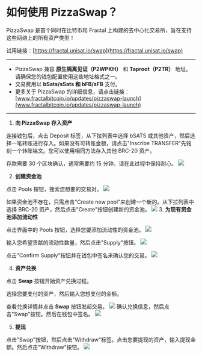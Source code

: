 # 如何使用 PizzaSwap？

PizzaSwap 是首个同时在比特币和 Fractal 上构建的去中心化交易所，旨在支持这些网络上的所有资产类型！

试用链接：[https://fractal.unisat.io/swap](https://fractal.unisat.io/swap)

---

* PizzaSwap 兼容 **原生隔离见证（P2WPKH）** 和 **Taproot（P2TR）** 地址。请确保您的钱包配置使用这些地址格式之一。
* 交易费用以 **bSats/sSats 和 bFB/sFB** 支付。
* 更多关于 PizzaSwap 的详细信息，请点击链接：[www.fractalbitcoin.io/updates/pizzaswap-launch](www.fractalbitcoin.io/updates/pizzaswap-launch)

---

1. **向 PizzaSwap 存入资产**

连接钱包后，点击 Deposit 标签，从下拉列表中选择 bSATS 或其他资产，然后选择一笔转账进行存入。如果没有可转账金额，请点击"Inscribe TRANSFER"先铭刻一个转账铭文。您可以使用相同方法存入其他 BRC-20 资产。

存款需要 30 个区块确认，通常需要约 15 分钟。请在此过程中保持耐心。
![](/fractalbitcoin/fractal-33.avif)

2. **创建资金池**

点击 Pools 按钮，搜索您想要的交易对。
![](/fractalbitcoin/fractal-34.avif)

如果资金池不存在，只需点击"Create new pool"来创建一个新的。从下拉列表中选择 BRC-20 资产，然后点击"Create"按钮创建新的资金池。
![](/fractalbitcoin/fractal-35.avif)
3. **为现有资金池添加流动性**

点击界面中的 Pools 按钮，选择您要添加流动性的资金池。
![](/fractalbitcoin/fractal-36.avif)

输入您希望贡献的流动性数量，然后点击"Supply"按钮。
![](/fractalbitcoin/fractal-37.avif)

点击"Confirm Supply"按钮并在钱包中签名来确认您的交易。
![](/fractalbitcoin/fractal-38.avif)

4. **资产兑换**

点击 **Swap** 按钮开始资产兑换过程。

选择您要支付的资产，然后输入您想支付的金额。

查看兑换详情并点击 **Swap** 按钮发起交易。
![](/fractalbitcoin/fractal-39.avif)
确认兑换信息，然后点击"Swap"按钮。然后在钱包中签名。
![](/fractalbitcoin/fractal-40.png)

5. **提现**

点击"Swap"按钮，然后点击"Withdraw"标签。点击您要提现的资产，输入提现金额。然后点击"Withdraw"按钮。
![](/fractalbitcoin/fractal-41.avif)